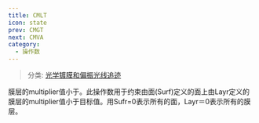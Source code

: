 ```yaml
---
title: CMLT
icon: state
prev: CMGT
next: CMVA
category:
  - 操作数
---
```


> 分类: [光学镀膜和偏振光线追迹](/hb/operands/135/895/  "Zemax 操作数 光学镀膜和偏振光线追迹")

膜层的multiplier值小于。此操作数用于约束由面(Surf)定义的面上由Layr定义的膜层的multiplier值小于目标值。用Sufr=0表示所有的面，Layr＝0表示所有的膜层。